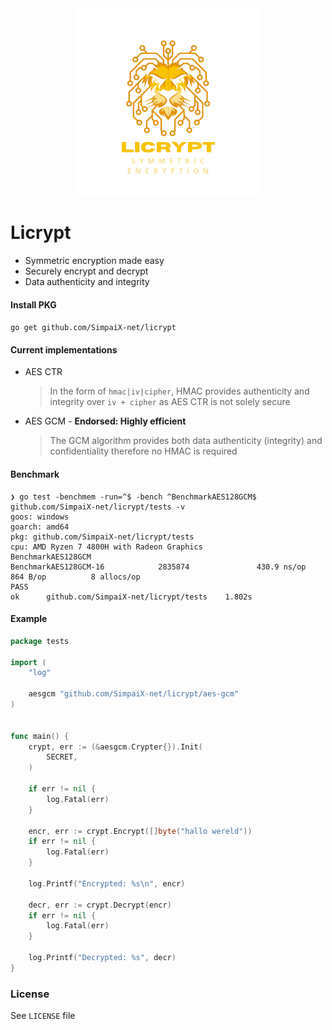 <div align="center">
	<img width=300 src="licrypt.png">
</div>

# Licrypt

- Symmetric encryption made easy
- Securely encrypt and decrypt
- Data authenticity and integrity

#### Install PKG
``go get github.com/SimpaiX-net/licrypt``

#### Current implementations
- AES CTR 
  > In the form of ``hmac|iv|cipher``, HMAC provides authenticity and integrity over ``iv + cipher`` as AES CTR is not solely secure
- AES GCM  - **Endorsed: Highly efficient**
  > The GCM algorithm provides both data authenticity (integrity) and confidentiality therefore no HMAC is required

#### Benchmark

```
❯ go test -benchmem -run=^$ -bench ^BenchmarkAES128GCM$ github.com/SimpaiX-net/licrypt/tests -v
goos: windows
goarch: amd64
pkg: github.com/SimpaiX-net/licrypt/tests
cpu: AMD Ryzen 7 4800H with Radeon Graphics
BenchmarkAES128GCM
BenchmarkAES128GCM-16            2835874               430.9 ns/op           864 B/op          8 allocs/op
PASS
ok      github.com/SimpaiX-net/licrypt/tests    1.802s
```

#### Example
```go
package tests

import (
	"log"

	aesgcm "github.com/SimpaiX-net/licrypt/aes-gcm"
)


func main() {
	crypt, err := (&aesgcm.Crypter{}).Init(
		SECRET,
	)

	if err != nil {
		log.Fatal(err)
	}

	encr, err := crypt.Encrypt([]byte("hallo wereld"))
	if err != nil {
		log.Fatal(err)
	}

	log.Printf("Encrypted: %s\n", encr)

	decr, err := crypt.Decrypt(encr)
	if err != nil {
		log.Fatal(err)
	}

	log.Printf("Decrypted: %s", decr)
}
```

### License
See ``LICENSE`` file